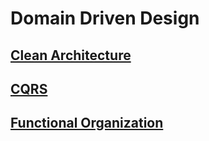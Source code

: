 # Domain Driven Design

## [Clean Architecture](https://github.com/matsennin/domain-driven-design/blob/master/clean-architecture.md)
## [CQRS](https://github.com/matsennin/domain-driven-design/blob/master/cqrs-command-query-responsibility-segregation.md)
## [Functional Organization](https://github.com/matsennin/domain-driven-design/blob/master/functional-organization.md)
